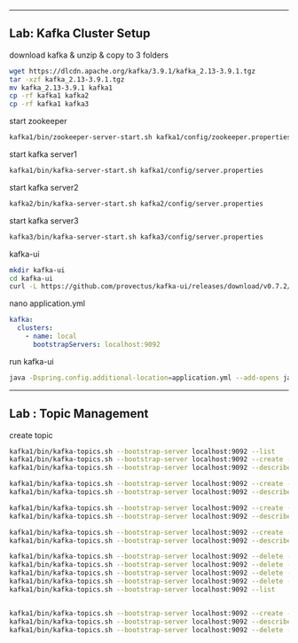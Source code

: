 
------------------------------------------
Lab: Kafka Cluster Setup
------------------------------------------

download kafka & unzip & copy to 3 folders
```bash
wget https://dlcdn.apache.org/kafka/3.9.1/kafka_2.13-3.9.1.tgz
tar -xzf kafka_2.13-3.9.1.tgz
mv kafka_2.13-3.9.1 kafka1
cp -rf kafka1 kafka2
cp -rf kafka1 kafka3
```

start zookeeper
```bash
kafka1/bin/zookeeper-server-start.sh kafka1/config/zookeeper.properties
```


start kafka server1
```bash
kafka1/bin/kafka-server-start.sh kafka1/config/server.properties
```

start kafka server2
```bash
kafka2/bin/kafka-server-start.sh kafka2/config/server.properties
```

start kafka server3
```bash
kafka3/bin/kafka-server-start.sh kafka3/config/server.properties
```


kafka-ui
```bash
mkdir kafka-ui
cd kafka-ui
curl -L https://github.com/provectus/kafka-ui/releases/download/v0.7.2/kafka-ui-api-v0.7.2.jar --output kafka-ui-api-v0.7.2.jar
```

nano application.yml

```yaml
kafka:
  clusters:
    - name: local
      bootstrapServers: localhost:9092
```

run kafka-ui
```bash
java -Dspring.config.additional-location=application.yml --add-opens java.rmi/javax.rmi.ssl=ALL-UNNAMED -jar kafka-ui-api-v0.7.2.jar      
```


-----------------------------------------------
Lab : Topic Management
-----------------------------------------------

create topic
```bash
kafka1/bin/kafka-topics.sh --bootstrap-server localhost:9092 --list
kafka1/bin/kafka-topics.sh --bootstrap-server localhost:9092 --create --topic topic1
kafka1/bin/kafka-topics.sh --bootstrap-server localhost:9092 --describe --topic topic1

kafka1/bin/kafka-topics.sh --bootstrap-server localhost:9092 --create --topic topic2 --partitions 2
kafka1/bin/kafka-topics.sh --bootstrap-server localhost:9092 --describe --topic topic2

kafka1/bin/kafka-topics.sh --bootstrap-server localhost:9092 --create --topic topic3 --partitions 3
kafka1/bin/kafka-topics.sh --bootstrap-server localhost:9092 --describe --topic topic3

kafka1/bin/kafka-topics.sh --bootstrap-server localhost:9092 --create --topic topic4 --partitions 40
kafka1/bin/kafka-topics.sh --bootstrap-server localhost:9092 --describe --topic topic4

kafka1/bin/kafka-topics.sh --bootstrap-server localhost:9092 --delete --topic topic1
kafka1/bin/kafka-topics.sh --bootstrap-server localhost:9092 --delete --topic topic2
kafka1/bin/kafka-topics.sh --bootstrap-server localhost:9092 --delete --topic topic3
kafka1/bin/kafka-topics.sh --bootstrap-server localhost:9092 --delete --topic topic4
kafka1/bin/kafka-topics.sh --bootstrap-server localhost:9092 --list


kafka1/bin/kafka-topics.sh --bootstrap-server localhost:9092 --create --topic topic5 --partitions 3 --replication-factor 3
kafka1/bin/kafka-topics.sh --bootstrap-server localhost:9092 --describe --topic topic5
kafka1/bin/kafka-topics.sh --bootstrap-server localhost:9092 --delete --topic topic5


```
